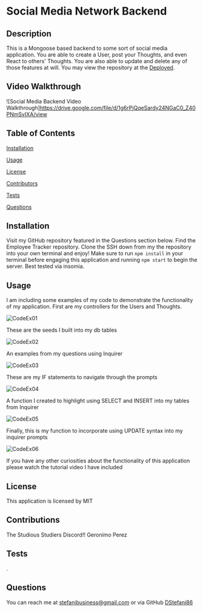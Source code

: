 # Social Media Network Backend

## Description
This is a Mongoose based backend to some sort of social media application. You are able to create a User, post your Thoughts, and even React to others' Thoughts. You are also able to update and delete any of those features at will.  You may view the repository at the [Deployed](https://github.com/DStefani86/social-media-network-api).

## Video Walkthrough
![Social Media Backend Video Walkthrough]https://drive.google.com/file/d/1g6rPjQqeSardy24NGaC0_Z40PNmSvIXA/view

## Table of Contents

[Installation](#installation)

[Usage](#usage)

[License](#license)

[Contributors](#contributions)

[Tests](#tests)

[Questions](#questions)


## Installation
Visit my GitHub repository featured in the Questions section below. Find the Employee Tracker repository. Clone the SSH down from my the repository into your own terminal and enjoy! Make sure to run `npm install` in your terminal before engaging this application and running `npm start` to begin the server. Best tested via insomia.

## Usage

I am including some examples of my code to demonstrate the functionality of my application. First are my controllers for the Users and Thoughts.

![CodeEx01](./images/CodeEx01.png)

These are the seeds I built into my db tables 

![CodeEx02](.images/CodeEx02.png)

An examples from my questions using Inquirer

![CodeEx03](.images/CodeEx03.png)

These are my IF statements to navigate through the prompts

![CodeEx04](.images/CodeEx04.png)

A function I created to highlight using SELECT and INSERT into my tables from Inquirer 

![CodeEx05](.images/CodeEx05.png)

Finally, this is my function to incorporate using UPDATE syntax into my inquirer prompts

![CodeEx06](.images/CodeEx06.png)

If you have any other curiosities about the functionality of this application please watch the tutorial video I have included



## License 
This application is licensed by MIT

## Contributions
The Studious Studiers Discord!!
Geronimo Perez

## Tests
.

## Questions
You can reach me at stefanibusiness@gmail.com or via GitHub [DStefani86](https://github.com/DStefani86)




